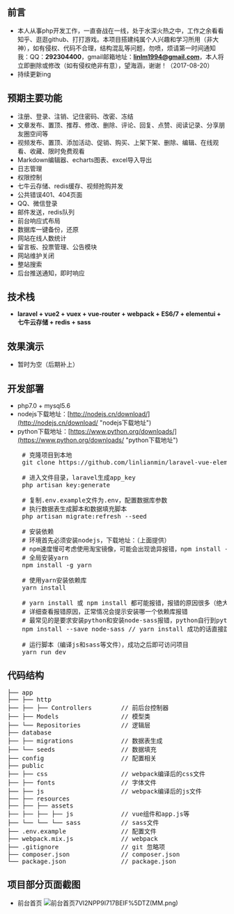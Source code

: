 ## 前言 ##
- 本人从事php开发工作，一直奋战在一线，处于水深火热之中，工作之余看看知乎、逛逛github、打打游戏。本项目搭建纯属个人兴趣和学习所用（非大神），如有侵权、代码不合理，结构混乱等问题，勿喷，烦请第一时间通知我：QQ：**292304400**，gmail邮箱地址：**linlm1994@gmail.com**，本人将立即删除或修改（如有侵权绝非有意），望海涵，谢谢！（2017-08-20）
- 持续更新ing
## 预期主要功能 ##
- 注册、登录、注销、记住密码、改密、冻结
- 文章发布、置顶、推荐、修改、删除、评论、回复、点赞、阅读记录、分享朋友圈空间等
- 视频发布、置顶、添加活动、促销、购买、上架下架、删除、编辑、在线观看、收藏、限时免费观看
- Markdown编辑器、echarts图表、excel导入导出
- 日志管理
- 权限控制
- 七牛云存储、redis缓存、视频抢购并发
- 公共错误401、404页面
- QQ、微信登录
- 邮件发送，redis队列
- 前台响应式布局
- 数据库一键备份，还原
- 网站在线人数统计
- 留言板、投票管理、公告模块
- 网站维护关闭
- 整站搜索
- 后台推送通知，即时响应

## 技术栈 ##
- **laravel + vue2 + vuex + vue-router + webpack + ES6/7 + elementui + 七牛云存储 + redis + sass**

## 效果演示 ##
- 暂时为空（后期补上）

## 开发部署 ##
- php7.0 + mysql5.6
- nodejs下载地址：[http://nodejs.cn/download/](http://nodejs.cn/download/ "nodejs下载地址")
- python下载地址：[https://www.python.org/downloads/](https://www.python.org/downloads/ "python下载地址")
<pre>
    # 克隆项目到本地
    git clone https://github.com/linlianmin/laravel-vue-element.git
    
    # 进入文件目录，laravel生成app_key
    php artisan key:generate  

    # 复制.env.example文件为.env，配置数据库参数
    # 执行数据表生成脚本和数据填充脚本
    php artisan migrate:refresh --seed

    # 安装依赖
    # 环境首先必须安装nodejs，下载地址：（上面提供）
    # npm速度慢可考虑使用淘宝镜像，可能会出现诡异报错，npm install --registry=https://registry.npm.taobao.org
    # 全局安装yarn
    npm install -g yarn
    
    # 使用yarn安装依赖库
    yarn install

    # yarn install 或 npm install 都可能报错，报错的原因很多（绝大部分是自身系统配置和墙的原因）
    # 详细查看报错原因，正常情况会提示安装哪一个依赖库报错
    # 最常见的是要求安装python和安装node-sass报错，python自行到python官网下载安装包安装即可（2.0版本以上），下载地址：（上面提供），node-sass报错的话安装淘宝镜像之后重新执行
    npm install --save node-sass // yarn install 成功的话直接跳过此步奏    

    # 运行脚本（编译js和sass等文件），成功之后即可访问项目
    yarn run dev
</pre>

## 代码结构 ##
<pre>
├── app
├── ├── http
├── ├── ├── Controllers        // 前后台控制器
├── ├── Models                 // 模型类
├── └── Repositories           // 逻辑层
├── database
├── ├── migrations             // 数据表生成
├── └── seeds                  // 数据填充
├── config                     // 配置相关
├── public
├── ├── css                    // webpack编译后的css文件
├── ├── fonts                  // 字体文件
├── ├── js                     // webpack编译后的js文件
├── ├── resources
├── ├── ├── assets
├── ├── ├── ├── js             // vue组件和app.js等
├── └── └── └── sass           // sass文件
├── .env.example               // 配置文件
├── webpack.mix.js             // webpack
├── .gitignore                 // git 忽略项
├── composer.json              // composer.json
└── package.json               // package.json
</pre>

## 项目部分页面截图 ##
- 前台首页
![前台首页](https://raw.githubusercontent.com/linlianmin/laravel-vue-element/master/public/github-images/)7VI2NPP9I717BEIF%5DTZ(MM.png)